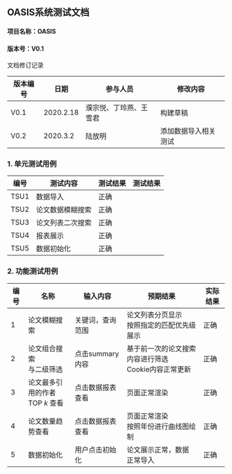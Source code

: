 ## OASIS系统测试文档

#### **项目名称：OASIS**

#### **版本号：V0.1**

文档修订记录

| 版本编号 | 日期      | 参与人员               | 修改内容             |
| -------- | --------- | ---------------------- | -------------------- |
| V0.1     | 2020.2.18 | 濮宗悦、丁玲燕、王雪君 | 构建草稿             |
| V0.2     | 2020.3.2  | 陆放明                 | 添加数据导入相关测试 |

### 1. 单元测试用例

| 编号 | 测试内容         | 测试结果 | 测试结果 |
| ---- | ---------------- | -------- | -------- |
| TSU1 | 数据导入         | 正确     |          |
| TSU2 | 论文数据模糊搜索 | 正确     |          |
| TSU3 | 论文列表二次搜索 | 正确     |          |
| TSU4 | 报表展示         | 正确     |          |
| TSU5 | 数据初始化       | 正确     |          |

### 2. 功能测试用例

| 编号 | 名称                               | 输入内容         | 预期结果                                               | 实际结果 |
| ---- | ---------------------------------- | ---------------- | ------------------------------------------------------ | -------- |
| 1    | 论文模糊搜索                       | 关键词，查询范围 | 论文列表分页显示<br>按照指定的匹配优先级展示           | 正确     |
| 2    | 论文组合搜索<br>与二级筛选         | 点击summary内容  | 基于前一次的论文搜索内容进行筛选<br>Cookie内容正常更新 | 正确     |
| 3    | 论文最多引用的作者<br>TOP $k$ 查看 | 点击数据报表查看 | 页面正常渲染                                           | 正确     |
| 4    | 论文数量趋势查看                   | 点击数据报表查看 | 页面正常渲染<br>按照年份进行曲线图绘制                 | 正确     |
| 5    | 数据初始化                         | 用户点击初始化   | 论文展示正常，数据<br>正常导入                         | 正确     |


